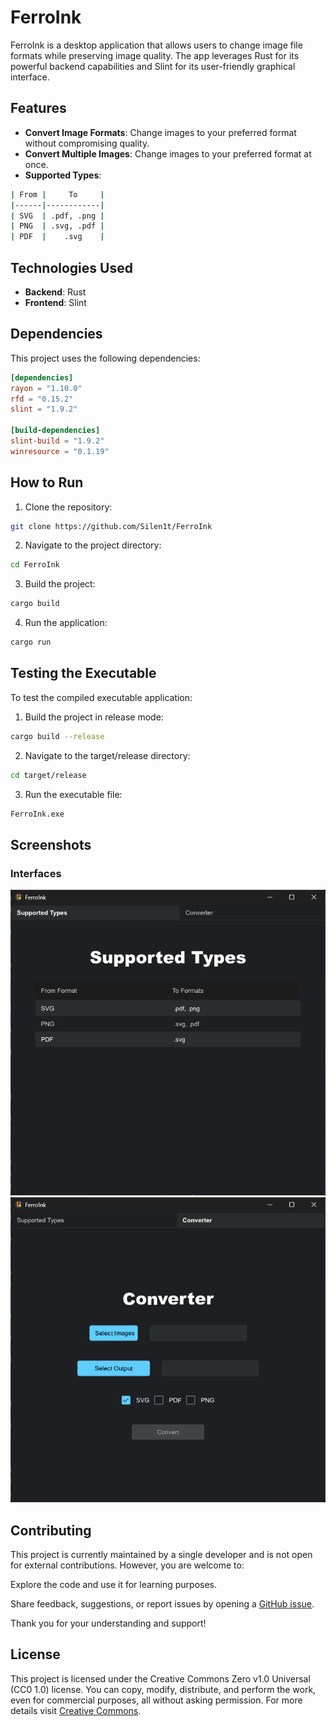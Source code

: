 # FerroInk

FerroInk is a desktop application that allows users to change image file formats while preserving image quality. The app leverages Rust for its powerful backend capabilities and Slint for its user-friendly graphical interface.

## Features

- **Convert Image Formats**: Change images to your preferred format without compromising quality.
- **Convert Multiple Images**: Change images to your preferred format at once.
- **Supported Types**: 
```bash
| From |     To     |
|------|------------|
| SVG  | .pdf, .png |
| PNG  | .svg, .pdf |
| PDF  |    .svg    |
```
## Technologies Used

- **Backend**: Rust
- **Frontend**: Slint

## Dependencies

This project uses the following dependencies:

```toml
[dependencies]
rayon = "1.10.0"
rfd = "0.15.2"
slint = "1.9.2"

[build-dependencies]
slint-build = "1.9.2"
winresource = "0.1.19"
```

## How to Run

1. Clone the repository:

```bash
git clone https://github.com/Silen1t/FerroInk
```

2. Navigate to the project directory:

```bash
cd FerroInk
```

3. Build the project:
```bash
cargo build
```

4. Run the application:
```bash
cargo run
```

## Testing the Executable

To test the compiled executable application:

1. Build the project in release mode:
```bash
cargo build --release
```

2. Navigate to the target/release directory:
```bash
cd target/release
```

3. Run the executable file:
```bash
FerroInk.exe
```

## Screenshots

### Interfaces

![Supported Types Interface](supported_types_interface.png)
![Converter Interface](conveter_interface.png)

## Contributing
This project is currently maintained by a single developer and is not open for external contributions. However, you are welcome to:

Explore the code and use it for learning purposes.

Share feedback, suggestions, or report issues by opening a [GitHub issue](https://github.com/Silen1t/FerroInk/issues).

Thank you for your understanding and support!

## License

This project is licensed under the Creative Commons Zero v1.0 Universal (CC0 1.0) license.
You can copy, modify, distribute, and perform the work, even for commercial purposes, all without asking permission.
For more details visit [Creative Commons](https://creativecommons.org/publicdomain/zero/1.0/).